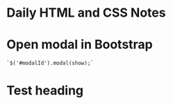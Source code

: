 Daily HTML and CSS Notes
===========================================================

# Open modal in Bootstrap

    `$('#modalId').modal(show);`

Test heading
=================

<!--stackedit_data:
eyJwcm9wZXJ0aWVzIjoiZXh0ZW5zaW9uczpcbiAgcHJlc2V0Oi
Bjb21tb25tYXJrXG4iLCJoaXN0b3J5IjpbMTk2NTczODQ5Myw2
NTMyNzU2MTFdfQ==
-->
